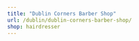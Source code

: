 ```yaml
---
title: "Dublin Corners Barber Shop"
url: /dublin/dublin-corners-barber-shop/
shop: hairdresser
---
```

